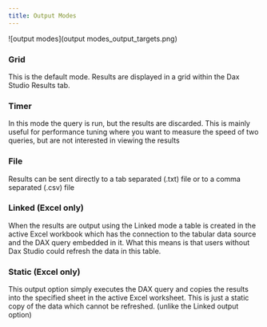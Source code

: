 ```yaml
---
title: Output Modes
---
```


![output modes](output modes_output_targets.png)

### Grid
This is the default mode. Results are displayed in a grid within the Dax Studio Results tab.

### Timer
In this mode the query is run, but the results are discarded. This is mainly useful for performance tuning where you want to measure the speed of two queries, but are not interested in viewing the results

### File
Results can be sent directly to a tab separated (.txt) file or to a comma separated (.csv) file

### Linked (Excel only)
When the results are output using the Linked mode a table is created in the active Excel workbook which has the connection to the tabular data source and the DAX query embedded in it. What this means is that users without Dax Studio could refresh the data in this table.

### Static (Excel only)
This output option simply executes the DAX query and copies the results into the specified sheet in the active Excel worksheet. This is just a static copy of the data which cannot be refreshed. (unlike the Linked output option)